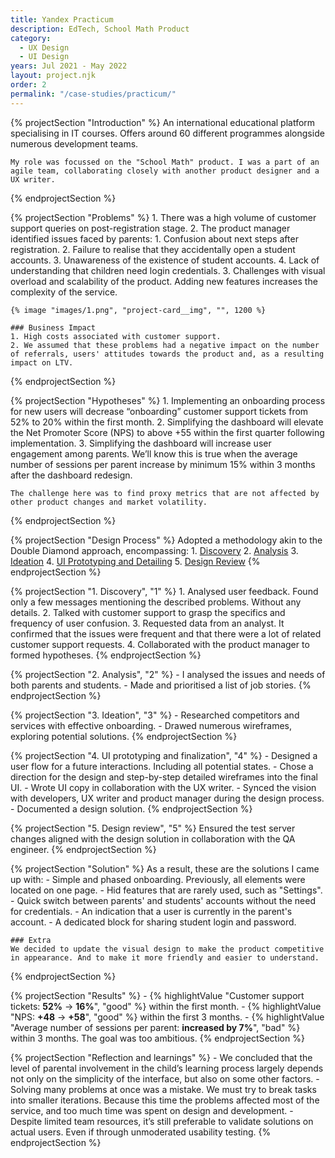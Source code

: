 ```yaml
---
title: Yandex Practicum
description: EdTech, School Math Product
category:
  - UX Design
  - UI Design
years: Jul 2021 - May 2022
layout: project.njk
order: 2
permalink: "/case-studies/practicum/"
---
```


{% projectSection "Introduction" %}	
	An international educational platform specialising in IT courses. Offers around 60 different programmes alongside numerous development teams.

	My role was focussed on the "School Math" product. I was a part of an agile team, collaborating closely with another product designer and a UX writer.
{% endprojectSection %}

{% projectSection "Problems" %}
	1. There was a high volume of customer support queries on post-registration stage.
	2. The product manager identified issues faced by parents:
	    1. Confusion about next steps after registration.
	    2. Failure to realise that they accidentally open a student accounts.
	    3. Unawareness of the existence of student accounts.
	    4. Lack of understanding that children need login credentials.
	3. Challenges with visual overload and scalability of the product. Adding new features increases the complexity of the service.

	{% image "images/1.png", "project-card__img", "", 1200 %}

	### Business Impact
	1. High costs associated with customer support.
	2. We assumed that these problems had a negative impact on the number of referrals, users' attitudes towards the product and, as a resulting impact on LTV.
{% endprojectSection %}

{% projectSection "Hypotheses" %}
	1. Implementing an onboarding process for new users will decrease “onboarding” customer support tickets from 52% to 20% within the first month.
	2. Simplifying the dashboard will elevate the Net Promoter Score (NPS) to above +55 within the first quarter following implementation.
	3. Simplifying the dashboard will increase user engagement among parents. 
	We’ll know this is true when the average number of sessions per parent increase by minimum  15% within 3 months after the dashboard redesign.

	The challenge here was to find proxy metrics that are not affected by other product changes and market volatility.
{% endprojectSection %}

{% projectSection "Design Process" %}
	Adopted a methodology akin to the Double Diamond approach, encompassing:
	1. [Discovery](#1)
	2. [Analysis](#2)
	3. [Ideation](#3)
	4. [UI Prototyping and Detailing](#4)
	5. [Design Review](#5)
{% endprojectSection %}

{% projectSection "1. Discovery", "1" %}
	1. Analysed user feedback. Found only a few messages mentioning the described problems. Without any details.
	2. Talked with customer support to grasp the specifics and frequency of user confusion.
	3. Requested data from an analyst. It confirmed that the issues were frequent and that there were a lot of related customer support requests.
	4. Collaborated with the product manager to formed hypotheses.
{% endprojectSection %}

{% projectSection "2. Analysis", "2" %}
	- I analysed the issues and needs of both parents and students.
	- Made and prioritised a list of job stories.
{% endprojectSection %}

{% projectSection "3. Ideation", "3" %}
	- Researched competitors and services with effective onboarding.
	- Drawed numerous wireframes, exploring potential solutions.
{% endprojectSection %}

{% projectSection "4. UI prototyping and finalization", "4" %}
	- Designed a user flow for a future interactions. Including all potential states.
	- Chose a direction for the design and step-by-step detailed wireframes into the final UI.
	- Wrote UI copy in collaboration with the UX writer.
	- Synced the vision with developers, UX writer and product manager during the design process.
	- Documented a design solution.
{% endprojectSection %}

{% projectSection "5. Design review", "5" %}
	Ensured the test server changes aligned with the design solution in collaboration with the QA engineer.
{% endprojectSection %}

{% projectSection "Solution" %}
	As a result, these are the solutions I came up with:
	- Simple and phased onboarding. Previously, all elements were located on one page.
	- Hid features that are rarely used, such as "Settings".
	- Quick switch between parents' and students' accounts without the need for credentials.
	- An indication that a user is currently in the parent's account.
	- A dedicated block for sharing student login and password.

	### Extra
	We decided to update the visual design to make the product competitive in appearance. And to make it more friendly and easier to understand.
{% endprojectSection %}

{% projectSection "Results" %}
	- {% highlightValue "Customer support tickets: **52%** → **16%**", "good" %} within the first month. 
	- {% highlightValue "NPS: **+48** → **+58**", "good" %} within the first 3 months.
	- {% highlightValue "Average number of sessions per parent: **increased by 7%**", "bad" %} within 3 months. 
	The goal was too ambitious.
{% endprojectSection %}

{% projectSection "Reflection and learnings" %}
	- We concluded that the level of parental involvement in the child’s learning process largely depends not only on the simplicity of the interface, but also on some other factors.
	- Solving many problems at once was a mistake. We must try to break tasks into smaller iterations. Because this time the problems affected most of the service, and too much time was spent on design and development.
	- Despite limited team resources, it’s still preferable to validate solutions on actual users. Even if  through unmoderated usability testing.
{% endprojectSection %}